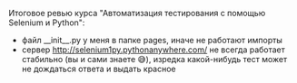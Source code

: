 Итоговое ревью курса "Автоматизация тестирования с помощью Selenium и Python":
- файл \_\_init__.py у меня в папке pages, иначе не работают импорты
- сервер http://selenium1py.pythonanywhere.com/ не всегда работает стабильно (вы и сами знаете 😅), изредка какой-нибудь тест может не дождаться ответа и выдать красное